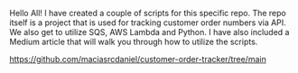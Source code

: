 Hello All! 
I have created a couple of scripts for this specific repo. The repo itself is a project that is used for tracking customer order numbers via API. We also get to utilize SQS, AWS Lambda and Python. I have also included a Medium article that will walk you through how to utilize the scripts. 

https://github.com/maciasrcdaniel/customer-order-tracker/tree/main
